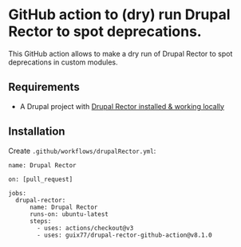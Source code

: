 # GitHub action to (dry) run Drupal Rector to spot deprecations.

This GitHub action allows to make a dry run of Drupal Rector to spot deprecations in custom modules.

## Requirements

+ A Drupal project with [Drupal Rector installed & working locally](https://www.palantir.net/rector/adding-drupal-rector-site)

## Installation

Create ````.github/workflows/drupalRector.yml````:

````
name: Drupal Rector

on: [pull_request]

jobs:
  drupal-rector:
      name: Drupal Rector
      runs-on: ubuntu-latest
      steps:
        - uses: actions/checkout@v3
        - uses: guix77/drupal-rector-github-action@v8.1.0
````